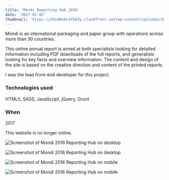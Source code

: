 ```yaml
---
title: 'Mondi Reporting Hub 2016'
date: '2017-01-03'
thumbnail: 'https://d1nd6ebc4fb67p.cloudfront.net/wp-content/uploads/2017/08/07205027/mondi-2017-thumb.jpg'
---
```


Mondi is an international packaging and paper group with operations across more than 30 countries.

This online annual report is aimed at both specialists looking for detailed information including PDF downloads of the full reports, and generalists looking for key facts and overview information. The content and design of the site is based on the creative direction and content of the printed reports.

I was the lead front-end developer for this project.

### Technologies used
HTML5, SASS, JavaScript, jQuery, Grunt

### When
2017

This website is no longer online. 

![Screenshot of Mondi 2016 Reporting Hub on desktop](https://d1nd6ebc4fb67p.cloudfront.net/wp-content/uploads/2017/08/07204035/mondi-ar2017-1.jpg)

![Screenshot of Mondi 2016 Reporting Hub on desktop](https://d1nd6ebc4fb67p.cloudfront.net/wp-content/uploads/2017/08/07204039/mondi-ar2017-2.jpg)

<div class="grid grid--work grid--322">

![Screenshot of Mondi 2016 Reporting Hub on mobile](https://d1nd6ebc4fb67p.cloudfront.net/wp-content/uploads/2017/05/17223625/IMG_2411.png)

![Screenshot of Mondi 2016 Reporting Hub on mobile](https://d1nd6ebc4fb67p.cloudfront.net/wp-content/uploads/2017/05/17223623/IMG_2412.png)
</div>